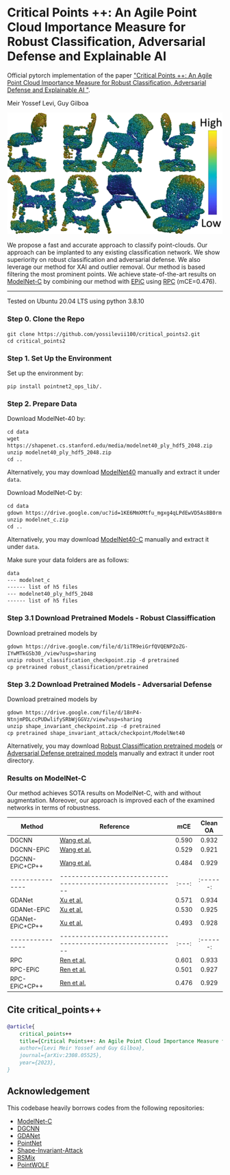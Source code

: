 # Critical Points ++: An Agile Point Cloud Importance Measure for Robust Classification, Adversarial Defense and Explainable AI

Official pytorch implementation of the paper ["Critical Points ++: An Agile Point Cloud Importance Measure for Robust Classification, Adversarial Defense and Explainable AI
"](https://arxiv.org/abs/2308.05525).

Meir Yossef Levi, Guy Gilboa

<img src="./misc/teaser.png" width=600>

We propose a fast and accurate approach to classify point-clouds. Our approach can be implanted to any existing classification network.
We show superiority on robust classification and adversarial defense. We also leverage our method for XAI and outlier removal. 
Our method is based filtering the most prominent points. We achieve state-of-the-art results on [ModelNet-C](https://github.com/jiawei-ren/ModelNet-C) by combining our method with [EPiC](https://github.com/yossilevii100/EPiC) using [RPC](https://github.com/jiawei-ren/ModelNet-C) (mCE=0.476).

----
Tested on Ubuntu 20.04 LTS using python 3.8.10 

### Step 0. Clone the Repo
```shell
git clone https://github.com/yossilevii100/critical_points2.git
cd critical_points2
```

### Step 1. Set Up the Environment
Set up the environment by:
```shell
pip install pointnet2_ops_lib/.
```

### Step 2. Prepare Data
Download ModelNet-40 by:

```shell
cd data
wget https://shapenet.cs.stanford.edu/media/modelnet40_ply_hdf5_2048.zip
unzip modelnet40_ply_hdf5_2048.zip
cd ..
```

Alternatively, you may download [ModelNet40](https://shapenet.cs.stanford.edu/media/modelnet40_ply_hdf5_2048.zip) manually and extract it under `data`.

Download ModelNet-C by:
```shell
cd data
gdown https://drive.google.com/uc?id=1KE6MmXMtfu_mgxg4qLPdEwVD5As8B0rm
unzip modelnet_c.zip
cd ..
```
Alternatively, you may download [ModelNet40-C](https://drive.google.com/file/d/1KE6MmXMtfu_mgxg4qLPdEwVD5As8B0rm/view?usp=sharing) manually and extract it under `data`.

Make sure your data folders are as follows:

```
data
--- modelnet_c
------ list of h5 files
--- modelnet40_ply_hdf5_2048
------ list of h5 files
```

### Step 3.1 Download Pretrained Models - Robust Classiffication
Download pretrained models by
```shell
gdown https://drive.google.com/file/d/1iTR9eiGrfQVQENPZoZG-IYwMTkGSb30_/view?usp=sharing
unzip robust_classification_checkpoint.zip -d pretrained
cp pretrained robust_classification/pretrained
```

### Step 3.2 Download Pretrained Models - Adversarial Defense
Download pretrained models by
```shell
gdown https://drive.google.com/file/d/18nP4-NtnjmPDLccPUDwlifySRbWjGGVz/view?usp=sharing
unzip shape_invariant_checkpoint.zip -d pretrained
cp pretrained shape_invariant_attack/checkpoint/ModelNet40
```


Alternatively, you may download [Robust Classiffication pretrained models](https://drive.google.com/file/d/1iTR9eiGrfQVQENPZoZG-IYwMTkGSb30_/view?usp=sharing) or [Adversarial Defense pretrained models](https://drive.google.com/file/d/18nP4-NtnjmPDLccPUDwlifySRbWjGGVz/view?usp=sharing) manually and extract it under root directory.

### Results on ModelNet-C
Our method achieves SOTA results on ModelNet-C, with and without augmentation.
Moreover, our approach is improved each of the examined networks in terms of robustness.

| Method          | Reference                                                  |  mCE  | Clean OA |
| --------------- | ---------------------------------------------------------- | :---: | :------: |
| DGCNN           | [Wang et al.](https://arxiv.org/abs/1801.07829)            | 0.590 |   0.932  |
| DGCNN-EPiC      | [Wang et al.](https://arxiv.org/abs/1801.07829)            | 0.529 |   0.921  |
| DGCNN-EPiC+CP++ | [Wang et al.](https://arxiv.org/abs/1801.07829)            | 0.484 |   0.929  |
| --------------- | ---------------------------------------------------------- | :---: | :------: |
| GDANet          | [Xu et al.](https://arxiv.org/abs/2012.10921)              | 0.571 |   0.934  |
| GDANet-EPiC     | [Xu et al.](https://arxiv.org/abs/2012.10921)              | 0.530 |   0.925  |
| GDANet-EPiC+CP++| [Xu et al.](https://arxiv.org/abs/2012.10921)              | 0.493 |   0.928  |
| --------------- | ---------------------------------------------------------- | :---: | :------: |
| RPC             | [Ren et al.](https://arxiv.org/abs/2202.03377) 	           | 0.601 |   0.933  |
| RPC-EPiC        | [Ren et al.](https://arxiv.org/abs/2202.03377) 	           | 0.501 |   0.927  |
| RPC-EPiC+CP++   | [Ren et al.](https://arxiv.org/abs/2202.03377) 	           | 0.476 |   0.929  |


## Cite critical_points++
```bibtex
@article{
    critical_points++
    title={Critical Points++: An Agile Point Cloud Importance Measure for Robust Classification, Adversarial Defense and Explainable AI},
    author={Levi Meir Yossef and Guy Gilboa},
    journal={arXiv:2308.05525},
    year={2023},
}
```


## Acknowledgement
This codebase heavily borrows codes from the following repositories:
- [ModelNet-C](https://github.com/jiawei-ren/ModelNet-C)
- [DGCNN](https://github.com/WangYueFt/dgcnn/tree/master/pytorch)
- [GDANet](https://github.com/mutianxu/GDANet)
- [PointNet](https://github.com/charlesq34/pointnet)
- [Shape-Invariant-Attack](https://github.com/shikiw/SI-Adv)
- [RSMix](https://github.com/dogyoonlee/RSMix)
- [PointWOLF](https://github.com/mlvlab/PointWOLF)


